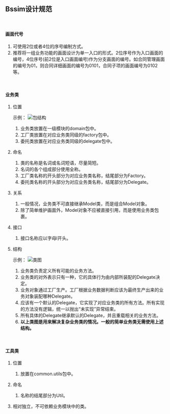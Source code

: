 ## Bssim设计规范

<br />

#### 画面代号
1. 可使用2位或者4位的序号编制方式。
2. 推荐将一组业务功能的画面设计为单一入口的形式。2位序号作为入口画面的编号，4位序号(前2位是入口画面编号)作为分支画面的编号。如合同管理画面的编号为01，则合同详细画面的编号为0101，合同子项的画面编号为0102等。

<br />

#### 业务类
1. 位置

    示例：
    ![包结构](assets/img/BizClassPackage.png)

    1. 业务类放置在一级模块的domain包中。
    2. 工厂类放置在对应业务类同级的factory包中。
    3. 委托类放置在对应业务类同级的delegate包中。

2. 命名

    1. 类的名称是名词或名词短语，尽量简短。
    2. 名词的各个组成部分使用全称。
    3. 工厂类名称的开头部分为对应业务类名称，结尾部分为Factory。
    4. 委托类名称的开头部分为对应业务类名称，结尾部分为Delegate。

3. 关系

    1. 一般情况，业务类不可直接继承Model类，而是组合Model对象。
    2. 除了简单维护画面外，Model对象不应被直接引用，而是使用业务类包裹。

4. 接口

    1. 接口名称应以字母I开头。

5. 结构

    示例：
    ![类图](assets/img/BizClassStructure.png)

    1. 业务类负责定义所有可能的业务方法。
    2. 业务类的对外表示只有一种，它的具体行为由内部所装配的Delegate决定。
    3. 业务对象通过工厂生产。工厂根据业务数据判断应该为最终生产出来的业务对象装配哪种Delegate。
    4. 应该有一个默认的Delegate，它实现了对应业务类的所有方法。所有实现的方法没有逻辑，统一以抛出“未实现”异常结束。
    5. 所有具体的Delegate继承默认的Delegate，并且重载相关的业务方法。
    6. **以上类图是用来解决复杂业务类的情况。一般的简单业务类无需使用上述结构。**

<br />

#### 工具类
1. 位置

    1. 放置在common.utils包中。

2. 命名

    1. 名称的结尾部分为Util。

3. 相对独立，不可依赖业务模块中的类。